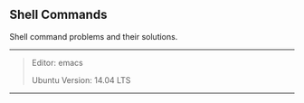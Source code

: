 ## Shell Commands
Shell command problems and their solutions.
***
> Editor: emacs
>
> Ubuntu Version: 14.04 LTS
*** 